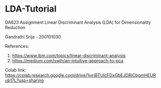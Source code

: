 # LDA-Tutorial
DA623 Assignment
Linear Discriminant Analysis (LDA) for Dimensionality Reduction

Gandrathi Srija - 200101030

References:

1. https://www.ibm.com/topics/linear-discriminant-analysis
2. https://medium.com/swlh/an-intuitive-approach-to-pca

Colab link:
https://colab.research.google.com/drive/1ivrjBTUIcFDxGbEJDRICbgmHEURub17L?usp=sharing
